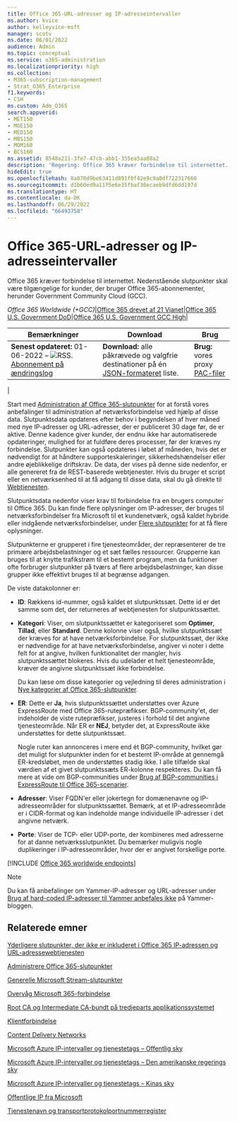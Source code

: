 ```yaml
---
title: Office 365-URL-adresser og IP-adresseintervaller
ms.author: kvice
author: kelleyvice-msft
manager: scotv
ms.date: 06/01/2022
audience: Admin
ms.topic: conceptual
ms.service: o365-administration
ms.localizationpriority: high
ms.collection:
- M365-subscription-management
- Strat_O365_Enterprise
f1.keywords:
- CSH
ms.custom: Adm_O365
search.appverid:
- MET150
- MOE150
- MED150
- MBS150
- MOM160
- BCS160
ms.assetid: 8548a211-3fe7-47cb-abb1-355ea5aa88a2
description: 'Regering: Office 365 kræver forbindelse til internettet. Nedenstående slutpunkter skal være tilgængelige for kunder, der bruger Office 365-abonnementer, herunder GCC (Government Community Cloud).'
hideEdit: true
ms.openlocfilehash: 8a878d9be63411d891f0f42e9c9a0df722317666
ms.sourcegitcommit: d1b60ed9a11f5e6e35fbaf30ecaeb9dfd6dd197d
ms.translationtype: HT
ms.contentlocale: da-DK
ms.lasthandoff: 06/29/2022
ms.locfileid: "66493758"
---
```

# <a name="office-365-urls-and-ip-address-ranges"></a>Office 365-URL-adresser og IP-adresseintervaller

Office 365 kræver forbindelse til internettet. Nedenstående slutpunkter skal være tilgængelige for kunder, der bruger Office 365-abonnementer, herunder Government Community Cloud (GCC).
  
*Office 365 Worldwide (+GCC)*\|[Office 365 drevet af 21 Vianet](urls-and-ip-address-ranges-21vianet.md)\|[Office 365 U.S. Government DoD](microsoft-365-u-s-government-dod-endpoints.md)\|[Office 365 U.S. Government GCC High](microsoft-365-u-s-government-gcc-high-endpoints.md)\|

|Bemærkninger|Download|Brug|
|---|---|---|
|**Senest opdateret:** 01-06-2022 – ![RSS.](../media/5dc6bb29-25db-4f44-9580-77c735492c4b.png) [Abonnement på ændringslog](https://endpoints.office.com/version/worldwide?allversions=true&format=rss&clientrequestid=b10c5ed1-bad1-445f-b386-b919946339a7)|**Download:** alle påkrævede og valgfrie destinationer på én [JSON-formateret](https://endpoints.office.com/endpoints/worldwide?clientrequestid=b10c5ed1-bad1-445f-b386-b919946339a7) liste.|**Brug:** vores proxy [PAC-filer](managing-office-365-endpoints.md#pacfiles)|
|

Start med [Administration af Office 365-slutpunkter](managing-office-365-endpoints.md) for at forstå vores anbefalinger til administration af netværksforbindelse ved hjælp af disse data. Slutpunktsdata opdateres efter behov i begyndelsen af hver måned med nye IP-adresser og URL-adresser, der er publiceret 30 dage før, de er aktive. Denne kadence giver kunder, der endnu ikke har automatiserede opdateringer, mulighed for at fuldføre deres processer, før der kræves ny forbindelse. Slutpunkter kan også opdateres i løbet af måneden, hvis det er nødvendigt for at håndtere supporteskaleringer, sikkerhedshændelser eller andre øjeblikkelige driftskrav. De data, der vises på denne side nedenfor, er alle genereret fra de REST-baserede webtjenester. Hvis du bruger et script eller en netværksenhed til at få adgang til disse data, skal du gå direkte til [Webtjenesten](microsoft-365-ip-web-service.md).

Slutpunktsdata nedenfor viser krav til forbindelse fra en brugers computer til Office 365. Du kan finde flere oplysninger om IP-adresser, der bruges til netværksforbindelser fra Microsoft til et kundenetværk, også kaldet hybride eller indgående netværksforbindelser, under [Flere slutpunkter](additional-office365-ip-addresses-and-urls.md) for at få flere oplysninger.

Slutpunkterne er grupperet i fire tjenesteområder, der repræsenterer de tre primære arbejdsbelastninger og et sæt fælles ressourcer. Grupperne kan bruges til at knytte trafikstrøm til et bestemt program, men da funktioner ofte forbruger slutpunkter på tværs af flere arbejdsbelastninger, kan disse grupper ikke effektivt bruges til at begrænse adgangen.

De viste datakolonner er:

- **ID**: Rækkens id-nummer, også kaldet et slutpunktssæt. Dette id er det samme som det, der returneres af webtjenesten for slutpunktssættet.

- **Kategori**: Viser, om slutpunktssættet er kategoriseret som **Optimer**, **Tillad**, eller **Standard**. Denne kolonne viser også, hvilke slutpunktssæt der kræves for at have netværksforbindelse. For slutpunktssæt, der ikke er nødvendige for at have netværksforbindelse, angiver vi noter i dette felt for at angive, hvilken funktionalitet der mangler, hvis slutpunktssættet blokeres. Hvis du udelader et helt tjenesteområde, kræver de angivne slutpunktssæt ikke forbindelse.

   Du kan læse om disse kategorier og vejledning til deres administration i [Nye kategorier af Office 365-slutpunkter](microsoft-365-network-connectivity-principles.md#new-office-365-endpoint-categories).

- **ER**: Dette er **Ja**, hvis slutpunktssættet understøttes over Azure ExpressRoute med Office 365-rutepræfikser. BGP-community'et, der indeholder de viste rutepræfikser, justeres i forhold til det angivne tjenesteområde. Når ER er **NEJ**, betyder det, at ExpressRoute ikke understøttes for dette slutpunktssæt.

   Nogle ruter kan annonceres i mere end ét BGP-community, hvilket gør det muligt for slutpunkter inden for et bestemt IP-område at gennemgå ER-kredsløbet, men de understøttes stadig ikke. I alle tilfælde skal værdien af et givet slutpunktssæts ER-kolonne respekteres. Du kan få mere at vide om BGP-communities under [Brug af BGP-communities i ExpressRoute til Office 365-scenarier](bgp-communities-in-expressroute.md#key-planning-considerations-to-using-bgp-communities).

- **Adresser**: Viser FQDN'er eller jokertegn for domænenavne og IP-adresseområder for slutpunktssættet. Bemærk, at et IP-adresseområde er i CIDR-format og kan indeholde mange individuelle IP-adresser i det angivne netværk.

- **Porte**: Viser de TCP- eller UDP-porte, der kombineres med adresserne for at danne netværksslutpunktet. Du bemærker muligvis nogle duplikeringer i IP-adresseområder, hvor der er angivet forskellige porte.

[!INCLUDE [Office 365 worldwide endpoints](../includes/office-365-worldwide-endpoints.md)]

> [!NOTE]
> Du kan få anbefalinger om Yammer-IP-adresser og URL-adresser under [Brug af hard-coded IP-adresser til Yammer anbefales ikke](https://techcommunity.microsoft.com/t5/Yammer-Blog/Using-hard-coded-IP-addresses-for-Yammer-is-not-recommended/ba-p/276592) på Yammer-bloggen.

## <a name="related-topics"></a>Relaterede emner

[Yderligere slutpunkter, der ikke er inkluderet i Office 365 IP-adressen og URL-adressewebtjenesten](additional-office365-ip-addresses-and-urls.md)

[Administrere Office 365-slutpunkter](managing-office-365-endpoints.md)

[Generelle Microsoft Stream-slutpunkter](/stream/network-overview#general-microsoft-stream-endpoints)
  
[Overvåg Microsoft 365-forbindelse](./monitor-connectivity.md)

[Root CA og Intermediate CA-bundt på tredjeparts applikationssystemet](../compliance/encryption-office-365-certificate-chains.md)
  
[Klientforbindelse](https://support.office.com/article/client-connectivity-4232abcf-4ae5-43aa-bfa1-9a078a99c78b)
  
[Content Delivery Networks](https://support.office.com/article/content-delivery-networks-0140f704-6614-49bb-aa6c-89b75dcd7f1f)
  
[Microsoft Azure IP-intervaller og tjenestetags – Offentlig sky](https://www.microsoft.com/download/details.aspx?id=56519)

[Microsoft Azure IP-intervaller og tjenestetags – Den amerikanske regerings sky](https://www.microsoft.com/download/details.aspx?id=57063)

[Microsoft Azure IP-intervaller og tjenestetags – Kinas sky](https://www.microsoft.com/download/details.aspx?id=57062)
  
[Offentlige IP fra Microsoft](https://www.microsoft.com/download/details.aspx?id=53602)

[Tjenestenavn og transportprotokolportnummerregister](https://www.iana.org/assignments/service-names-port-numbers/service-names-port-numbers.xhtml)
